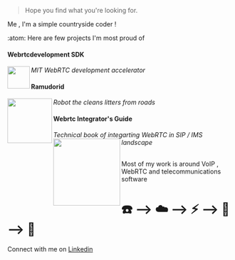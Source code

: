 > Hope you find what you're looking for.

Me , I'm a simple countryside coder !

:atom: Here are few projects I'm most proud of 

#### Webrtcdevelopment SDK
*MIT WebRTC development accelerator* <a href="https://www.npmjs.com/package/webrtcdevelopment"><img src="https://altanaitelecom.files.wordpress.com/2015/05/webrtc_development_logo.png" align="left" width="50" ></a>

#### Ramudorid
*Robot the cleans litters from roads* <a href="https://medium.com/ramudroid"><img src="https://miro.medium.com/max/700/1*mz1rKAoXEBRVj-AzwJJV3Q.jpeg" align="left" width="100" ></a>

#### Webrtc Integrator's Guide
*Technical book of integarting WebRTC in SIP / IMS landscape* <a href="https://www.packtpub.com/in/web-development/webrtc-integrators-guide"><img src="https://www.packtpub.com/media/catalog/product/cache/bf3310292d6e1b4ca15aeea773aca35e/1/2/1267os_webrtc20integrator27s20guide_0.jpg" align="left" width="150" ></a>

\
Most of my work is around VoIP , WebRTC and telecommunications software  
# :telephone: --> :cloud: --> :zap: --> :satellite: --> :calling:

Connect with me on [Linkedin](https://www.linkedin.com/in/altanai/)
